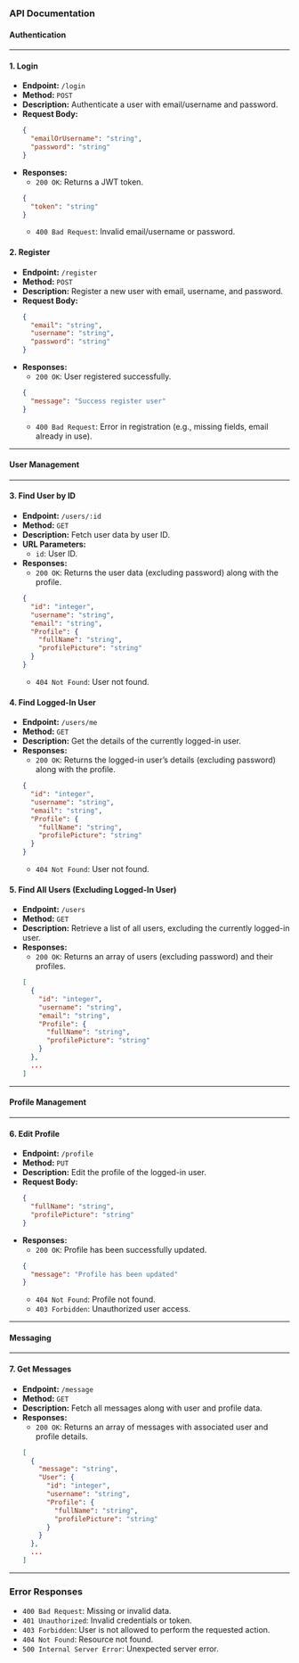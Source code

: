 ### API Documentation

#### **Authentication**

---

#### 1. **Login**

- **Endpoint:** `/login`
- **Method:** `POST`
- **Description:** Authenticate a user with email/username and password.
- **Request Body:**
  ```json
  {
    "emailOrUsername": "string",
    "password": "string"
  }
  ```
- **Responses:**
  - `200 OK`: Returns a JWT token.
  ```json
  {
    "token": "string"
  }
  ```
  - `400 Bad Request`: Invalid email/username or password.

#### 2. **Register**

- **Endpoint:** `/register`
- **Method:** `POST`
- **Description:** Register a new user with email, username, and password.
- **Request Body:**
  ```json
  {
    "email": "string",
    "username": "string",
    "password": "string"
  }
  ```
- **Responses:**
  - `200 OK`: User registered successfully.
  ```json
  {
    "message": "Success register user"
  }
  ```
  - `400 Bad Request`: Error in registration (e.g., missing fields, email already in use).

---

#### **User Management**

---

#### 3. **Find User by ID**

- **Endpoint:** `/users/:id`
- **Method:** `GET`
- **Description:** Fetch user data by user ID.
- **URL Parameters:**
  - `id`: User ID.
- **Responses:**
  - `200 OK`: Returns the user data (excluding password) along with the profile.
  ```json
  {
    "id": "integer",
    "username": "string",
    "email": "string",
    "Profile": {
      "fullName": "string",
      "profilePicture": "string"
    }
  }
  ```
  - `404 Not Found`: User not found.

#### 4. **Find Logged-In User**

- **Endpoint:** `/users/me`
- **Method:** `GET`
- **Description:** Get the details of the currently logged-in user.
- **Responses:**
  - `200 OK`: Returns the logged-in user’s details (excluding password) along with the profile.
  ```json
  {
    "id": "integer",
    "username": "string",
    "email": "string",
    "Profile": {
      "fullName": "string",
      "profilePicture": "string"
    }
  }
  ```
  - `404 Not Found`: User not found.

#### 5. **Find All Users (Excluding Logged-In User)**

- **Endpoint:** `/users`
- **Method:** `GET`
- **Description:** Retrieve a list of all users, excluding the currently logged-in user.
- **Responses:**
  - `200 OK`: Returns an array of users (excluding password) and their profiles.
  ```json
  [
    {
      "id": "integer",
      "username": "string",
      "email": "string",
      "Profile": {
        "fullName": "string",
        "profilePicture": "string"
      }
    },
    ...
  ]
  ```

---

#### **Profile Management**

---

#### 6. **Edit Profile**

- **Endpoint:** `/profile`
- **Method:** `PUT`
- **Description:** Edit the profile of the logged-in user.
- **Request Body:**
  ```json
  {
    "fullName": "string",
    "profilePicture": "string"
  }
  ```
- **Responses:**
  - `200 OK`: Profile has been successfully updated.
  ```json
  {
    "message": "Profile has been updated"
  }
  ```
  - `404 Not Found`: Profile not found.
  - `403 Forbidden`: Unauthorized user access.

---

#### **Messaging**

---

#### 7. **Get Messages**

- **Endpoint:** `/message`
- **Method:** `GET`
- **Description:** Fetch all messages along with user and profile data.
- **Responses:**
  - `200 OK`: Returns an array of messages with associated user and profile details.
  ```json
  [
    {
      "message": "string",
      "User": {
        "id": "integer",
        "username": "string",
        "Profile": {
          "fullName": "string",
          "profilePicture": "string"
        }
      }
    },
    ...
  ]
  ```

---

### Error Responses

- `400 Bad Request`: Missing or invalid data.
- `401 Unauthorized`: Invalid credentials or token.
- `403 Forbidden`: User is not allowed to perform the requested action.
- `404 Not Found`: Resource not found.
- `500 Internal Server Error`: Unexpected server error.
